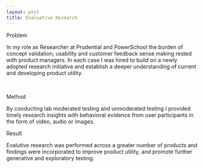 ```yaml
---
layout: post
title: Evaluative Research
---
```


Problem

In my role as Researcher at Prudential and PowerSchool the burden of concept validation, usability and customer feedback sense making rested with product managers. In each case I was hired to build on a newly adopted research initiative and establish a deeper understanding of current and developing product utility. 

<div class="img_row">
	  <img class="col one" src="{{ site.baseurl }}/img/usertest.png" alt="" title="usertesting"/>
	  <img class="col two" src="{{ site.baseurl }}/img/prulab.png" alt="" title="lab"/>
	</div>

Method

By conducting lab moderated testing and unmoderated testing I provided timely research insights with behavioral evidence from user participants in the form of video, audio or images. 


Result

Evalutive research was performed across a greater number of products and findings were incorporated to improve product utility, and promote further generative and exploratory testing.
